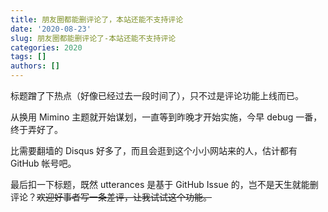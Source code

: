 ```yaml
---
title: 朋友圈都能删评论了，本站还能不支持评论
date: '2020-08-23'
slug: 朋友圈都能删评论了-本站还能不支持评论
categories: 2020
tags: []
authors: []
---
```




标题蹭了下热点（好像已经过去一段时间了），只不过是评论功能上线而已。

从换用 Mimino 主题就开始谋划，一直等到昨晚才开始实施，今早 debug 一番，终于弄好了。

比需要翻墙的 Disqus 好多了，而且会逛到这个小小网站来的人，估计都有 GitHub 帐号吧。

最后扣一下标题，既然 utterances 是基于 GitHub Issue 的，岂不是天生就能删评论？~~欢迎好事者写一条差评，让我试试这个功能。~~
